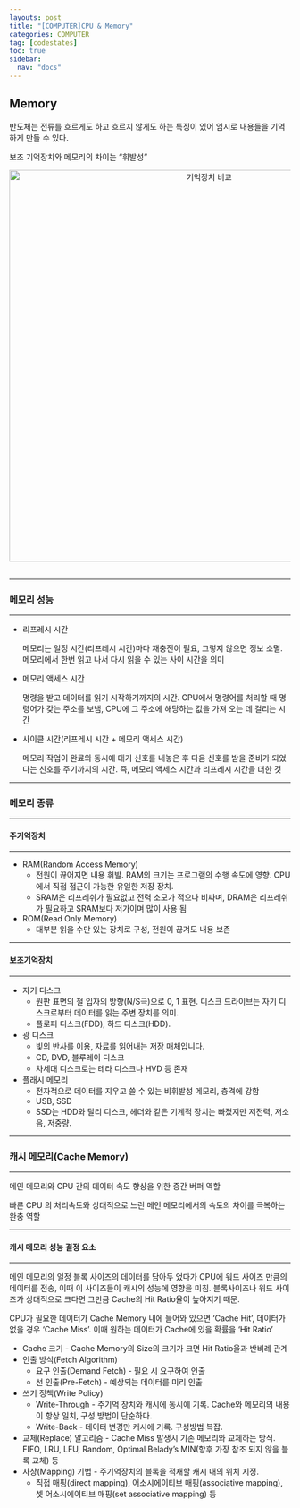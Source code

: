 ```yaml
---
layouts: post
title: "[COMPUTER]CPU & Memory"
categories: COMPUTER
tag: [codestates]
toc: true
sidebar:
  nav: "docs"
---
```


## Memory

반도체는 전류를 흐르게도 하고 흐르지 않게도 하는 특징이 있어 임시로 내용들을 기억하게 만들 수 있다.

보조 기억장치와 메모리의 차이는 “휘발성”

<html>
    <div style ="text-align:center">
        <img src= "https://user-images.githubusercontent.com/58800295/181215592-cac772d9-cade-4b81-8795-faa6fd3853a8.png" alt="기억장치 비교" width="700" height="700">
    </div>
</html><br/>

---

### 메모리 성능

---

- 리프레시 시간

  메모리는 일정 시간(리프레시 시간)마다 재충전이 필요, 그렇지 않으면 정보 소멸. 메모리에서 한번 읽고 나서 다시 읽을 수 있는 사이 시간을 의미

- 메모리 액세스 시간

  명령을 받고 데이터를 읽기 시작하기까지의 시간. CPU에서 명령어를 처리할 때 명령어가 갖는 주소를 보냄, CPU에 그 주소에 해당하는 값을 가져 오는 데 걸리는 시간

- 사이클 시간(리프레시 시간 + 메모리 액세스 시간)

  메모리 작업이 완료와 동시에 대기 신호를 내놓은 후 다음 신호를 받을 준비가 되었다는 신호를 주기까지의 시간. 즉, 메모리 액세스 시간과 리프레시 시간을 더한 것

---

### 메모리 종류

---

#### 주기억장치

---

- RAM(Random Access Memory)
  - 전원이 끊어지면 내용 휘발. RAM의 크기는 프로그램의 수행 속도에 영향. CPU에서 직접 접근이 가능한 유일한 저장 장치.
  - SRAM은 리프레쉬가 필요없고 전력 소모가 적으나 비싸며, DRAM은 리프레쉬가 필요하고 SRAM보다 저가이며 많이 사용 됨
- ROM(Read Only Memory)
  - 대부분 읽을 수만 있는 장치로 구성, 전원이 끊겨도 내용 보존

---

#### 보조기억장치

---

- 자기 디스크
  - 원판 표면의 철 입자의 방향(N/S극)으로 0, 1 표현. 디스크 드라이브는 자기 디스크로부터 데이터를 읽는 주변 장치를 의미.
  - 플로피 디스크(FDD), 하드 디스크(HDD).
- 광 디스크
  - 빛의 반사를 이용, 자료를 읽어내는 저장 매체입니다.
  - CD, DVD, 블루레이 디스크
  - 차세대 디스크로는 테라 디스크나 HVD 등 존재
- 플래시 메모리
  - 전자적으로 데이터를 지우고 쓸 수 있는 비휘발성 메모리, 충격에 강함
  - USB, SSD
  - SSD는 HDD와 달리 디스크, 헤더와 같은 기계적 장치는 빠졌지만 저전력, 저소음, 저중량.

---

### 캐시 메모리(Cache Memory)

---

메인 메모리와 CPU 간의 데이터 속도 향상을 위한 중간 버퍼 역할

빠른 CPU 의 처리속도와 상대적으로 느린 메인 메모리에서의 속도의 차이를 극복하는 완충 역할

---

#### 캐시 메모리 성능 결정 요소

---

메인 메모리의 일정 블록 사이즈의 데이터를 담아두 었다가 CPU에 워드 사이즈 만큼의 데이터를 전송, 이때 이 사이즈들이 캐시의 성능에 영향을 미침. 블록사이즈나 워드 사이즈가 상대적으로 크다면 그만큼 Cache의 Hit Ratio율이 높아지기 때문.

CPU가 필요한 데이터가 Cache Memory 내에 들어와 있으면 ‘Cache Hit’, 데이터가 없을 경우 ‘Cache Miss’. 이때 원하는 데이터가 Cache에 있을 확률을 ‘Hit Ratio’

- Cache 크기 - Cache Memory의 Size의 크기가 크면 Hit Ratio율과 반비례 관계
- 인출 방식(Fetch Algorithm)
  - 요구 인출(Demand Fetch) - 필요 시 요구하여 인출
  - 선 인출(Pre-Fetch) - 예상되는 데이터를 미리 인출
- 쓰기 정책(Write Policy)
  - Write-Through - 주기억 장치와 캐시에 동시에 기록. Cache와 메모리의 내용이 항상 일치, 구성 방법이 단순하다.
  - Write-Back - 데이터 변경만 캐시에 기록. 구성방법 복잡.
- 교체(Replace) 알고리즘 - Cache Miss 발생시 기존 메모리와 교체하는 방식. FIFO, LRU, LFU, Random, Optimal Belady’s MIN(향후 가장 참조 되지 않을 블록 교체) 등
- 사상(Mapping) 기법 - 주기억장치의 블록을 적재할 캐시 내의 위치 지정.
  - 직접 매핑(direct mapping), 어소시에이티브 매핑(associative mapping), 셋 어소시에이티브 매핑(set associative mapping) 등
